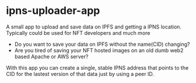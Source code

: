 # ipns-uploader-app

A small app to upload and save data on IPFS and getting a IPNS location. Typically could be used for NFT developers and much more

- Do you want to save your data on IPFS without the name(CID) changing?
- Are you tired of saving your NFT hosted images on an old dumb web2 based Apache or AWS server?

With this app you can create a single, stable IPNS address that points to the CID for the lastest version of that data just by using a peer ID.
